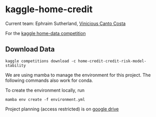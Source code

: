 # kaggle-home-credit

Current team: Ephraim Sutherland, [Vinicious Canto Costa](https://www.math.stonybrook.edu/~vcantocosta/)

For the [kaggle home-data competition](https://www.kaggle.com/competitions/home-credit-credit-risk-model-stability/overview)

## Download Data
```
kaggle competitions download -c home-credit-credit-risk-model-stability
```

We are using mamba to manage the environment for this project. The following commands also work for conda.

To create the environment locally, run
```
mamba env create -f environment.yml
```

Project planning (access restricted) is on [google drive](https://drive.google.com/drive/folders/1ZawuVI6-AXO6S3AD60sEfah5AmWm0h9S)
